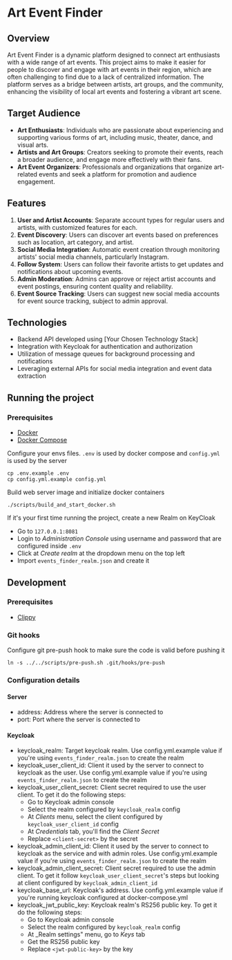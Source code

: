 # Art Event Finder

## Overview

Art Event Finder is a dynamic platform designed to connect art enthusiasts with a wide range of art events. This project aims to make it easier for people to discover and engage with art events in their region, which are often challenging to find due to a lack of centralized information. The platform serves as a bridge between artists, art groups, and the community, enhancing the visibility of local art events and fostering a vibrant art scene.

## Target Audience

- **Art Enthusiasts**: Individuals who are passionate about experiencing and supporting various forms of art, including music, theater, dance, and visual arts.
- **Artists and Art Groups**: Creators seeking to promote their events, reach a broader audience, and engage more effectively with their fans.
- **Art Event Organizers**: Professionals and organizations that organize art-related events and seek a platform for promotion and audience engagement.

## Features

1. **User and Artist Accounts**: Separate account types for regular users and artists, with customized features for each.
2. **Event Discovery**: Users can discover art events based on preferences such as location, art category, and artist.
3. **Social Media Integration**: Automatic event creation through monitoring artists' social media channels, particularly Instagram.
4. **Follow System**: Users can follow their favorite artists to get updates and notifications about upcoming events.
5. **Admin Moderation**: Admins can approve or reject artist accounts and event postings, ensuring content quality and reliability.
6. **Event Source Tracking**: Users can suggest new social media accounts for event source tracking, subject to admin approval.

## Technologies

- Backend API developed using [Your Chosen Technology Stack]
- Integration with Keycloak for authentication and authorization
- Utilization of message queues for background processing and notifications
- Leveraging external APIs for social media integration and event data extraction

## Running the project

### Prerequisites
- [Docker](https://docs.docker.com/desktop/?_gl=1*ah4slm*_ga*MTYzNTIzOTQ5Mi4xNzAzMjkyOTU3*_ga_XJWPQMJYHQ*MTcwMzM2OTc2My4zLjEuMTcwMzM2OTc2OC41NS4wLjA.)
- [Docker Compose](https://docs.docker.com/compose/install/)

Configure your envs files. `.env` is used by docker compose and `config.yml` is used by the server
```
cp .env.example .env
cp config.yml.example config.yml
```

Build web server image and initialize docker containers

```
./scripts/build_and_start_docker.sh
```

If it's your first time running the project, create a new Realm on KeyCloak
- Go to `127.0.0.1:8081`
- Login to _Administration Console_ using username and password that are configured inside `.env`
- Click at _Create realm_ at the dropdown menu on the top left
- Import `events_finder_realm.json` and create it

## Development

### Prerequisites
- [Clippy](https://github.com/rust-lang/rust-clippy?tab=readme-ov-file#usage)

### Git hooks

Configure git pre-push hook to make sure the code is valid before pushing it

```
ln -s ../../scripts/pre-push.sh .git/hooks/pre-push
```

### Configuration details

#### Server

- address: Address where the server is connected to
- port: Port where the server is connected to

#### Keycloak

- keycloak_realm: Target keycloak realm. Use config.yml.example value if you're using `events_finder_realm.json` to create the realm
- keycloak_user_client_id: Client it used by the server to connect to keycloak as the user. Use config.yml.example value if you're using `events_finder_realm.json` to create the realm
- keycloak_user_client_secret: Client secret required to use the user client. To get it do the following steps:
  - Go to Keycloak admin console
  - Select the realm configured by `keycloak_realm` config
  - At _Clients_ menu, select the client configured by `keycloak_user_client_id` config
  - At _Credentials_ tab, you'll find the _Client Secret_
  - Replace `<client-secret>` by the secret
- keycloak_admin_client_id: Client it used by the server to connect to keycloak as the service and with admin roles. Use config.yml.example value if you're using `events_finder_realm.json` to create the realm
- keycloak_admin_client_secret: Client secret required to use the admin client. To get it follow `keycloak_user_client_secret`'s steps but looking at client configured by `keycloak_admin_client_id`
- keycloak_base_url: Keycloak's address. Use config.yml.example value if you're running keycloak configured at docker-compose.yml
- keycloak_jwt_public_key: Keycloak realm's RS256 public key. To get it do the following steps:
  - Go to Keycloak admin console
  - Select the realm configured by `keycloak_realm` config
  - At _Realm settings" menu, go to _Keys_ tab
  - Get the RS256 public key
  - Replace `<jwt-public-key>` by the key
